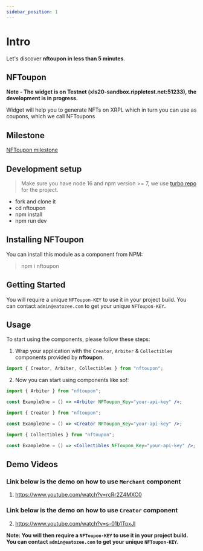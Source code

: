 ```yaml
---
sidebar_position: 1
---
```


# Intro

Let's discover **nftoupon in less than 5 minutes**.

## NFToupon

**Note - The widget is on Testnet (xls20-sandbox.rippletest.net:51233), the development is in progress.**

Widget will help you to generate NFTs on XRPL which in turn you can use as coupons, which we call NFToupons

## Milestone

[NFToupon milestone](https://github.com/eatozee/nftoupon/blob/master/MILESTONE.md)

## Development setup

> Make sure you have node 16 and npm version >= 7, we use [turbo repo](https://turborepo.org/) for the project.

- fork and clone it
- cd nftoupon
- npm install
- npm run dev

## Installing NFToupon

You can install this module as a component from NPM:

> npm i nftoupon

## Getting Started

You will require a unique `NFToupon-KEY` to use it in your project build. You can contact `admin@eatozee.com` to get your unique `NFToupon-KEY`.

## Usage

To start using the components, please follow these steps:

1. Wrap your application with the `Creator`, `Arbiter` & `Collectibles` components provided by
   **nftoupon**.

```jsx
import { Creator, Arbiter, Collectibles } from "nftoupon";
```

2. Now you can start using components like so!:

```jsx
import { Arbiter } from "nftoupon";

const ExampleOne = () => <Arbiter NFToupon_Key="your-api-key" />;
```

```jsx
import { Creator } from "nftoupon";

const ExampleOne = () => <Creator NFToupon_Key="your-api-key" />;
```

```jsx
import { Collectibles } from "nftoupon";

const ExampleOne = () => <Collectibles NFToupon_Key="your-api-key" />;
```

## Demo Videos

### Link below is the demo on how to use `Merchant` component

1. https://www.youtube.com/watch?v=rcRr2Z4MXC0

### Link below is the demo on how to use `Creator` component

2. https://www.youtube.com/watch?v=s-01b1TpxJI

**Note: You will then require a `NFToupon-KEY` to use it in your project build. You can contact `admin@eatozee.com` to get your unique `NFToupon-KEY`.**
